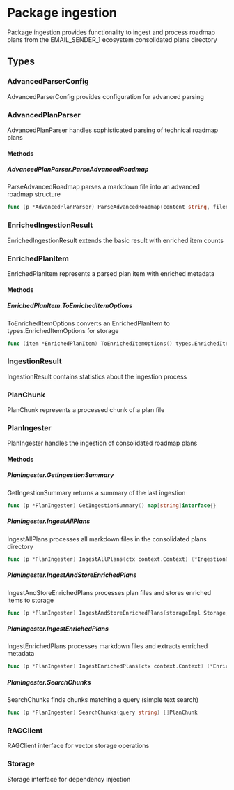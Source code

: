 # Package ingestion

Package ingestion provides functionality to ingest and process roadmap plans
from the EMAIL_SENDER_1 ecosystem consolidated plans directory


## Types

### AdvancedParserConfig

AdvancedParserConfig provides configuration for advanced parsing


### AdvancedPlanParser

AdvancedPlanParser handles sophisticated parsing of technical roadmap plans


#### Methods

##### AdvancedPlanParser.ParseAdvancedRoadmap

ParseAdvancedRoadmap parses a markdown file into an advanced roadmap structure


```go
func (p *AdvancedPlanParser) ParseAdvancedRoadmap(content string, filename string) (*types.AdvancedRoadmap, error)
```

### EnrichedIngestionResult

EnrichedIngestionResult extends the basic result with enriched item counts


### EnrichedPlanItem

EnrichedPlanItem represents a parsed plan item with enriched metadata


#### Methods

##### EnrichedPlanItem.ToEnrichedItemOptions

ToEnrichedItemOptions converts an EnrichedPlanItem to types.EnrichedItemOptions for storage


```go
func (item *EnrichedPlanItem) ToEnrichedItemOptions() types.EnrichedItemOptions
```

### IngestionResult

IngestionResult contains statistics about the ingestion process


### PlanChunk

PlanChunk represents a processed chunk of a plan file


### PlanIngester

PlanIngester handles the ingestion of consolidated roadmap plans


#### Methods

##### PlanIngester.GetIngestionSummary

GetIngestionSummary returns a summary of the last ingestion


```go
func (p *PlanIngester) GetIngestionSummary() map[string]interface{}
```

##### PlanIngester.IngestAllPlans

IngestAllPlans processes all markdown files in the consolidated plans directory


```go
func (p *PlanIngester) IngestAllPlans(ctx context.Context) (*IngestionResult, error)
```

##### PlanIngester.IngestAndStoreEnrichedPlans

IngestAndStoreEnrichedPlans processes plan files and stores enriched items to storage


```go
func (p *PlanIngester) IngestAndStoreEnrichedPlans(storageImpl Storage, planFiles []string) ([]types.RoadmapItem, error)
```

##### PlanIngester.IngestEnrichedPlans

IngestEnrichedPlans processes markdown files and extracts enriched metadata


```go
func (p *PlanIngester) IngestEnrichedPlans(ctx context.Context) (*EnrichedIngestionResult, error)
```

##### PlanIngester.SearchChunks

SearchChunks finds chunks matching a query (simple text search)


```go
func (p *PlanIngester) SearchChunks(query string) []PlanChunk
```

### RAGClient

RAGClient interface for vector storage operations


### Storage

Storage interface for dependency injection


